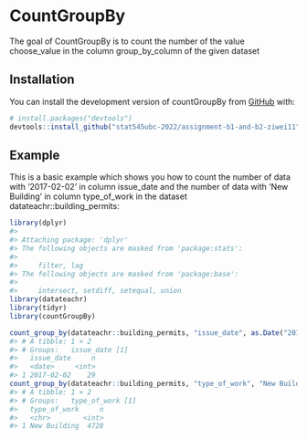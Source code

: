 
<!-- README.md is generated from README.Rmd. Please edit that file -->

# CountGroupBy

<!-- badges: start -->
<!-- badges: end -->

The goal of CountGroupBy is to count the number of the value
choose_value in the column group_by_column of the given dataset

## Installation

You can install the development version of countGroupBy from
[GitHub](https://github.com/) with:

``` r
# install.packages("devtools")
devtools::install_github("stat545ubc-2022/assignment-b1-and-b2-ziwei11")
```

## Example

This is a basic example which shows you how to count the number of data
with ‘2017-02-02’ in column issue_date and the number of data with ‘New
Building’ in column type_of_work in the dataset
datateachr::building_permits:

``` r
library(dplyr)
#> 
#> Attaching package: 'dplyr'
#> The following objects are masked from 'package:stats':
#> 
#>     filter, lag
#> The following objects are masked from 'package:base':
#> 
#>     intersect, setdiff, setequal, union
library(datateachr)
library(tidyr)
library(countGroupBy)

count_group_by(datateachr::building_permits, "issue_date", as.Date("2017-02-02", format = "%Y-%m-%d"))
#> # A tibble: 1 × 2
#> # Groups:   issue_date [1]
#>   issue_date     n
#>   <date>     <int>
#> 1 2017-02-02    29
count_group_by(datateachr::building_permits, "type_of_work", "New Building")
#> # A tibble: 1 × 2
#> # Groups:   type_of_work [1]
#>   type_of_work     n
#>   <chr>        <int>
#> 1 New Building  4728
```
